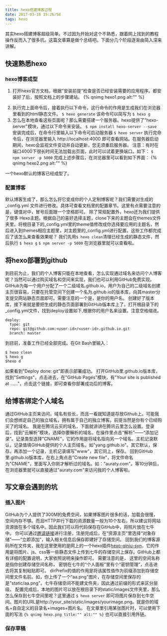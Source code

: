 ```yaml
---
title: hexo搭建博客过程
date: 2017-03-18 15:26:58
tags: hexo
---
```

其实hexo搭建博客超级简单。不过因为开始对这个不熟悉，跟着网上找到的教程操作反而入了很多坑。这篇文章算是做个总结吧。下面分几个阶段逐渐由简入深来讲解。
## 快速熟悉hexo ##
### hexo博客成型 ###
1. 打开hexo官方文档，根据"安装前提"检查是否已经安装需要的应用程序。都安装好了后，按照文档上的步骤建站。
{% qnimg hexo1.png alt:"" %}

<!-- more -->
2. 执行完上面命令后，接着执行以下命令，这行命令的作用是生成我们在浏览器里看到的html静态文件。
`$ hexo generate`
该命令可以简写为
`$ hexo g`
3. 怎么在本地查看这些页面呢？那么需要搭建一个服务器。hexo提供了"hexo-server"模块，通过以下命令来安装。
`$ npm install hexo-server --save`
安装完成后，在命令行里输入以下命令可启动服务器
`$ hexo server`
执行完命令后，在浏览器里输入 http://localhost:4000 即可查看网站。在服务器启动期间，hexo会监视文件变动并自动更新，您无须重启服务器。
注意：有时在端口4000下很长时间无法加载出页面，此时可以试着更换端口。如下：
`$ npm server -p 5000`
完成上述步骤后，在浏览器里可以看到如下界面：
{% qnimg hexo2.png alt:"" %}

一个hexo默认的博客已经成型了。

### 配置博客 ###
默认博客生成了，那么怎么将它变成你的个人定制博客呢？我们需要对生成的 _config.yml 文件进行修改。具体可查看文档里的配置章节。这里有点需要注意的是，键值对中，冒号后面跟一个空格即可。
除了常规配置外，hexo还为我们提供了很多 Hexo主题。根据自己的喜好选择主题，clone下来的主题会在themes文件夹里。将根目录下的_config.yml里的theme值修改成你选择要应用的主题名，然后进入到themes相应主题里，对主题里的_config.yml进行配置。这些工作都完成后了该怎么来查看效果呢？
我们先用`$ hexo clean`清理已经生成的静态文件，然后执行
`$ hexo g`
`$ npm server -p 5000`
在浏览器里就可以查看啦。

## 将hexo部署到github ##
到目前为止，我们的个人博客只能在本地查看，怎么实现通过域名来访问个人博客呢？当然可以通过购买域名和空间来实现，我们也可以利用GitHub免费实现。
GitHub为每一个用户分配了一个二级域名<user-id>.github.io，用户为自己的二级域名创建主页很容易，只要在托管空间下创建一个名为<user-id>.github.io的版本库，向其master分支提交网站静态页面即可。需要注意的一个是，<user-id>是你的用户名。
创建好了版本库，接下来就是要把生成的静态页面部署到GitHub版本库上了。打开根目录下的_config.yml文件，找到deploy设置如下,<user-id>根据你的用户名来设置。注意空格缩进。
```
deploy:
  type: git
  repo: git@github.com:<user-id>/<user-id>.github.io.git
  branch: master
```
到目前，准备工作已经全部完成。在Git Bash里输入：
```
$ hexo clean
$ hexo g
$hexo d
```
如果看到"Deploy done: git"即表示部署成功。
打开GitHub里<user-id>.github.io版本库，找到"Settings"，点击进去，在"GitHub Pages"模块，有"Your site is published at ……"，点击这个链接，即可查看你部署成功后的博客。

## 给博客绑定个人域名 ##
通过GitHub主页来访问，域名有些长，而且一看就知道是存放Github上。可能我们会想绑定自己的独立域名，拥有属于自己的独立博客。前提当然是你有个已经购买了的域名。
我是在腾讯云买的域名，下面就讲讲在腾讯云里怎么设置。登录后，找到“云解析”模块，选择你要解析的域名，在操作里点击“解析”——“添加记录”。记录类型选择"CNAME"，它的作用是将域名指向另一个域名。主机记录默认，记录值填GitHub提供的个人主页域名，如"yang.github.io"。其它默认，保存。再添加一个记录，主机记录填写"www"，其它同上，保存。
回到GitHub里<user-id>.github.io版本库，在右上角点击"Create new file"，将文件命名为"CNAME"，里面写入你刚才解析过的域名。如："auraty.com"。等10分钟后，在浏览器里就可以直接通过"auraty.com"来访问我的个人博客啦。

## 写文章会遇到的坑 ##
### 插入图片 ###
GitHub为个人提供了300M的免费空间，如果博客图片很多的话，加载会很慢，空间内存不够。而且HTTP并行下载的资源数量一般为10个左右，所以建议将网站资源放在多个域名中。因此我们可以将代码保存在GitHub中，将照片放在七牛中。
你可以通过[邀请链接](https://portal.qiniu.com/signup?code=3l94gd1czy5aq)进行注册，注册完成后，在“资源主页”里选择“对象存储”——“立即添加”，输入相关信息后保存即建好了存储空间。
回到我们的博客源码所在文件夹，我在这里使用的是网上的一个hexo插件[hexo-qiniu-syn](https://github.com/gyk001/hexo-qiniu-sync)，它的作用是将图片、js、css等一些静态文件上传到七牛的存储空间上保存。GitHub上都有详细的配置说明，大家依照说明来操作即可。
需要注意的是，
这里的空间名称是指你创建存储空间名称，
密钥在七牛的“个人面板”里有个“密钥管理”，点击进去将其复制粘贴即可。
dirPrefix的值的作用是将该属性值作为前缀添加到存储空间里文件名前。如，你上传了一个"aa.png"图片，在存储空间里保存的是"static/aa.png"。七牛存储空间不能建文件夹，因此通过前缀的形式来区分层级。
配置完成后，本地的图片可以放在根目录下的static/images文件夹里，那么怎么保存到七牛空间里呢？这里通过
`$ hexo server`
即可将图片保存到七牛空间。图片的URL是http://your_site/static/images/yourimage.png。就是你的域名+自自定义的目录名+images+图片名。
在文章里引用某张图片时，可以使用下面的写法
`{% qnimg hexo.png title:"" alt:"" %}`
也可以直接引用外链。
### 保存草稿 ###
###  ###
